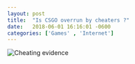 ```yaml
---
layout: post
title:  "Is CSGO overrun by cheaters ?"
date:   2018-06-01 16:16:01 -0600
categories: ['Games' , 'Internet']
---
```


![Cheating evidence]({{site.baseurl}}/images/stats_csgo.png)